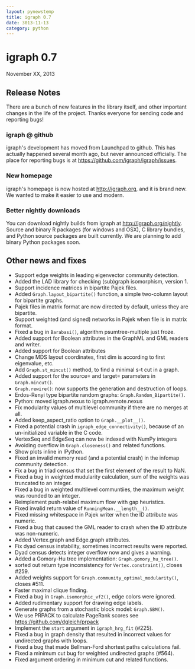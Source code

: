 ```yaml
---
layout: pynewstemp
title: igraph 0.7
date: 3013-11-13
category: python
---
```


igraph 0.7
==========

November XX, 2013

Release Notes
-------------

There are a bunch of new features in the library itself, and 
other important changes in the life of the project. Thanks everyone
for sending code and reporting bugs!

### igraph @ github

igraph's development has moved from Launchpad to github. 
This has actually happened several month ago, but never 
announced officially. The place for reporting bugs is 
at https://github.com/igraph/igraph/issues.

### New homepage

igraph's homepage is now hosted at http://igraph.org, and it is 
brand new. We wanted to make it easier to use and modern.

<!--more-->

### Better nightly downloads

You can download nightly builds from igraph at 
http://igraph.org/nightly. Source and binary R packages (for windows
and OSX), C library bundles, and Python source packages are 
built currently. We are planning to add binary Python packages
soon.

Other news and fixes
--------------------

- Support edge weights in leading eigenvector community detection.
- Added the LAD library for checking (sub)graph isomorphism, version 1.
- Support incidence matrices in bipartite Pajek files.
- Added `Graph.layout_bipartite()` function, a simple two-column layout
  for bipartite graphs.
- Pajek files in matrix format are now directed by default, unless they
  are bipartite.
- Support weighted (and signed) networks in Pajek when file is in
  matrix format.
- Fixed a bug in `Barabasi()`, algorithm psumtree-multiple 
  just froze.
- Added support for Boolean attributes in the GraphML and GML readers
  and writer.
- Added support for Boolean attributes
- Change MDS layout coordinates, first dim is according to first
  eigenvalue, etc.
- Add `Graph.st_mincut()` method, to find a minimal s-t cut in a graph.
- Added support for the source= and target= parameters in `Graph.mincut()`.
- `Graph.rewire()`: now supports the generation and destruction of loops.
- Erdos-Renyi type bipartite random graphs: `Graph.Random_Bipartite()`.
- Python: moved igraph.nexus to igraph.remote.nexus
- Fix modularity values of multilevel community if there are no merges
  at all.
- Added keep_aspect_ratio option to `Graph.__plot__()`.
- Fixed a potential crash in `igraph_edge_connectivity()`, because of an
  un-initialized variable in the C code.
- VertexSeq and EdgeSeq can now be indexed with NumPy integers
- Avoiding overflow in `Graph.closeness()` and related functions.
- Show plots inline in IPython.
- Fixed an invalid memory read (and a potential crash) in the infomap
  community detection.
- Fix a bug in triad census that set the first element of the result
  to NaN.
- Fixed a bug in weighted mudularity calculation, sum of the weights
  was truncated to an integer.
- Fixed a bug in weighted multilevel communtiies, the maximum weight
  was rounded to an integer.
- Reimplement push-relabel maximum flow with gap heuristics.
- Fixed invalid return value of `RunningMean.__length__()`.
- Fixed missing whitespace in Pajek writer when the ID attribute was
  numeric.
- Fixed a bug that caused the GML reader to crash when the ID
  attribute was non-numeric.
- Added Vertex.graph and Edge.graph attributes.
- Fix dyad census instability, sometimes incorrect results were
  reported.
- Dyad census detects integer overflow now and gives a warning.
- Added a Gomory-Hu tree implementation: `Graph.gomory_hu_tree()`.
- sorted out return type inconsistency for `Vertex.constraint()`,
  closes #259.
- Added weights support for `Graph.community_optimal_modularity()`,
  closes #511.
- Faster maximal clique finding.
- Fixed a bug in `Graph.isomorphic_vf2()`, edge colors were ignored.
- Added rudimentary support for drawing edge labels.
- Generate graphs from a stochastic block model: `Graph.SBM()`.
- We use PRPACK to calculate PageRank scores
  see https://github.com/dgleich/prpack
- Implement the `start` argument in `igraph_hrg_fit` (#225).
- Fixed a bug in graph density that resulted in incorrect values for
  undirected graphs with loops.
- Fixed a bug that made Bellman-Ford shortest paths calculations fail.
- Fixed a minimum cut bug for weighted undirected graphs (#564).
- Fixed argument ordering in minimum cut and related functions.
